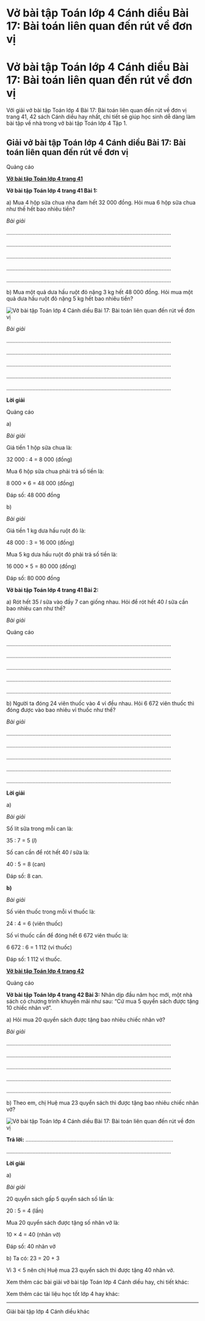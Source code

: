 # Vở bài tập Toán lớp 4 Cánh diều Bài 17: Bài toán liên quan đến rút về đơn vị

# Vở bài tập Toán lớp 4 Cánh diều Bài 17: Bài toán liên quan đến rút về đơn vị

Với giải vở bài tập Toán lớp 4 Bài 17: Bài toán liên quan đến rút về đơn vị trang 41, 42 sách Cánh diều hay nhất, chi tiết sẽ giúp học sinh dễ dàng làm bài tập về nhà trong vở bài tập Toán lớp 4 Tập 1.

## Giải vở bài tập Toán lớp 4 Cánh diều Bài 17: Bài toán liên quan đến rút về đơn vị

Quảng cáo

[**Vở bài tập Toán lớp 4 trang 41**](https://vietjack.com/vbt-toan-4-cd/vbt-toan-lop-4-trang-41-canh-dieu.jsp)

**Vở bài tập Toán lớp 4 trang 41 Bài 1:**

a) Mua 4 hộp sữa chua nha đam hết 32 000 đồng. Hỏi mua 6 hộp sữa chua như thế hết bao nhiêu tiền?

_Bài giải_

……………………………………………………………………………………………..

……………………………………………………………………………………………..

……………………………………………………………………………………………..

……………………………………………………………………………………………..

……………………………………………………………………………………………..

b) Mua một quả dưa hấu ruột đỏ nặng 3 kg hết 48 000 đồng. Hỏi mua một quả dưa hấu ruột đỏ nặng 5 kg hết bao nhiêu tiền?

![Vở bài tập Toán lớp 4 Cánh diều Bài 17: Bài toán liên quan đến rút về đơn vị](https://vietjack.com/vbt-toan-4-cd/images/bai-17-bai-toan-lien-quan-den-rut-ve-don-vi.PNG)

_Bài giải_

……………………………………………………………………………………………..

……………………………………………………………………………………………..

……………………………………………………………………………………………..

……………………………………………………………………………………………..

……………………………………………………………………………………………..

**Lời giải**

Quảng cáo

a) 

_Bài giải_

Giá tiền 1 hộp sữa chua là:

32 000 : 4 = 8 000 (đồng)

Mua 6 hộp sữa chua phải trả số tiền là:

8 000 × 6 = 48 000 (đồng)

Đáp số: 48 000 đồng

b) 

_Bài giải_

Giá tiền 1 kg dưa hấu ruột đỏ là:

48 000 : 3 = 16 000 (đồng)

Mua 5 kg dưa hấu ruột đỏ phải trả số tiền là:

16 000 × 5 = 80 000 (đồng)

Đáp số: 80 000 đồng

**Vở bài tập Toán lớp 4 trang 41 Bài 2:**

a) Rót hết 35 _l_ sữa vào đầy 7 can giống nhau. Hỏi để rót hết 40 _l_ sữa cần bao nhiêu can như thế?

_Bài giải_

Quảng cáo

……………………………………………………………………………………………..

……………………………………………………………………………………………..

……………………………………………………………………………………………..

……………………………………………………………………………………………..

……………………………………………………………………………………………..

b) Người ta đóng 24 viên thuốc vào 4 vỉ đều nhau. Hỏi 6 672 viên thuốc thì đóng được vào bao nhiêu vỉ thuốc như thế?

_Bài giải_

……………………………………………………………………………………………..

……………………………………………………………………………………………..

……………………………………………………………………………………………..

……………………………………………………………………………………………..

……………………………………………………………………………………………..

**Lời giải**

a) 

_Bài giải_

Số lít sữa trong mỗi can là:

35 : 7 = 5 (_l_)

Số can cần để rót hết 40 _l_ sữa là:

40 : 5 = 8 (can)

Đáp số: 8 can.

**b)**

_Bài giải_

Số viên thuốc trong mỗi vỉ thuốc là:

24 : 4 = 6 (viên thuốc)

Số vỉ thuốc cần để đóng hết 6 672 viên thuốc là:

6 672 : 6 = 1 112 (vỉ thuốc)

Đáp số: 1 112 vỉ thuốc.

[**Vở bài tập Toán lớp 4 trang 42**](https://vietjack.com/vbt-toan-4-cd/vbt-toan-lop-4-trang-42-canh-dieu.jsp)

Quảng cáo

**Vở bài tập Toán lớp 4 trang 42 Bài 3:** Nhân dịp đầu năm học mới, một nhà sách có chương trình khuyến mãi như sau: “Cứ mua 5 quyển sách được tặng 10 chiếc nhãn vở”.

a) Hỏi mua 20 quyển sách được tặng bao nhiêu chiếc nhãn vở?

_Bài giải_

……………………………………………………………………………………………..

……………………………………………………………………………………………..

……………………………………………………………………………………………..

……………………………………………………………………………………………..

……………………………………………………………………………………………..

b) Theo em, chị Huệ mua 23 quyển sách thì được tặng bao nhiêu chiếc nhãn vở?

![Vở bài tập Toán lớp 4 Cánh diều Bài 17: Bài toán liên quan đến rút về đơn vị](https://vietjack.com/vbt-toan-4-cd/images/bai-17-bai-toan-lien-quan-den-rut-ve-don-vi-1.PNG)

**Trả lời:** ……………………………………………………………………………………

……………………………………………………………………………………………..

**Lời giải**

a) 

_Bài giải_

20 quyển sách gấp 5 quyển sách số lần là:

20 : 5 = 4 (lần)

Mua 20 quyển sách được tặng số nhãn vở là:

10 × 4 = 40 (nhãn vở)

Đáp số: 40 nhãn vở

b) Ta có: 23 = 20 + 3

Vì 3 < 5 nên chị Huệ mua 23 quyển sách thì được tặng 40 nhãn vở.

Xem thêm các bài giải vở bài tập Toán lớp 4 Cánh diều hay, chi tiết khác:

Xem thêm các tài liệu học tốt lớp 4 hay khác:

* * *

Giải bài tập lớp 4 Cánh diều khác
